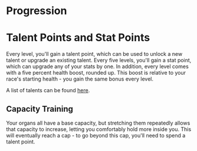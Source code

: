 # Progression

# Talent Points and Stat Points

Every level, you'll gain a talent point, which can be used to unlock a new
talent or upgrade an existing talent. Every five levels, you'll gain a stat
point, which can upgrade any of your stats by one. In addition, every level
comes with a five percent health boost, rounded up. This boost is relative to
your race's starting health - you gain the same bonus every level.

A list of talents can be found [here](talents.md#talents).

## Capacity Training

Your organs all have a base capacity, but stretching them repeatedly allows that
capacity to increase, letting you comfortably hold more inside you. This will
eventually reach a cap - to go beyond this cap, you'll need to spend a talent
point.
